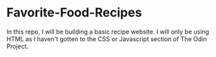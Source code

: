 # Favorite-Food-Recipes

In this repo, I will be building a basic recipe website. I will only be using HTML as I haven't gotten to the CSS or Javascript section of The Odin Project. 

